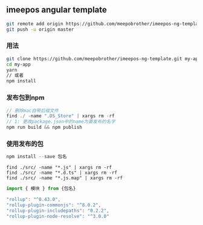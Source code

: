 ## imeepos angular template

```sh
git remote add origin https://github.com/meepobrother/imeepos-ng-template.git
git push -u origin master
```


### 用法

```sh
git clone https://github.com/meepobrother/imeepos-ng-template.git my-app
cd my-app
yarn 
// 或者
npm install
```

### 发布包到npm

```ts
// 删除mac自带后缀文件
find ./ -name ".DS_Store" | xargs rm -rf
// 1: 更改package.json中的name为要发布的名字
npm run build && npm publish
```

### 使用发布的包

```ts
npm install --save 包名
```

```
find ./src/ -name "*.js" | xargs rm -rf
find ./src/ -name "*.d.ts" | xargs rm -rf
find ./src/ -name "*.js.map" | xargs rm -rf
```


```ts
import { 模块 } from {包名}
```

```ts
"rollup": "^0.43.0",
"rollup-plugin-commonjs": "^8.0.2",
"rollup-plugin-includepaths": "0.2.2",
"rollup-plugin-node-resolve": "^3.0.0"
```